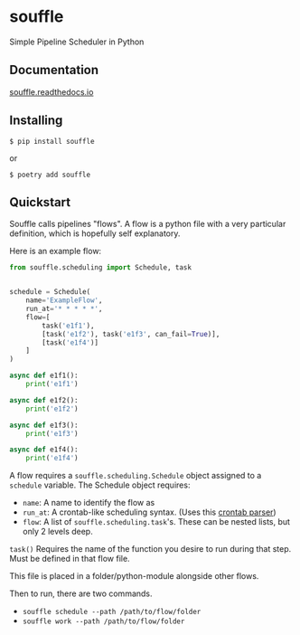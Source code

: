 # souffle
Simple Pipeline Scheduler in Python

## Documentation

[souffle.readthedocs.io](https://souffle.readthedocs.io)

## Installing
    $ pip install souffle
    
or
    
    $ poetry add souffle
    
## Quickstart
Souffle calls pipelines "flows". A flow is a python file with a very particular definition, which is hopefully self explanatory. 

Here is an example flow: 

```python
from souffle.scheduling import Schedule, task


schedule = Schedule(
    name='ExampleFlow',
    run_at='* * * * *',
    flow=[
        task('e1f1'),
        [task('e1f2'), task('e1f3', can_fail=True)],
        [task('e1f4')]
    ]
)

async def e1f1():
    print('e1f1')

async def e1f2():
    print('e1f2')

async def e1f3():
    print('e1f3')

async def e1f4():
    print('e1f4')
```

A flow requires a `souffle.scheduling.Schedule` object assigned to a `schedule` variable. The Schedule object requires:
 - `name`: A name to identify the flow as
 - `run_at`: A crontab-like scheduling syntax. (Uses this [crontab parser](https://github.com/josiahcarlson/parse-crontab))
 - `flow`: A list of `souffle.scheduling.task`'s. These can be nested lists, but only 2 levels deep. 
 
`task()` Requires the name of the function you desire to run during that step. Must be defined in that flow file.

This file is placed in a folder/python-module alongside other flows. 

Then to run, there are two commands. 
 - `souffle schedule --path /path/to/flow/folder`
 - `souffle work --path /path/to/flow/folder`
